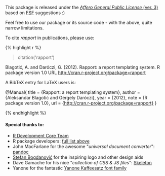 This package is released under the [*Affero General Public License* (ver. 3)](http://www.gnu.org/licenses/agpl.html) based on [FSF](http://www.fsf.org/) suggestions :)

Feel free to use our package or its source code - with the above, quite narrow limitations.

To cite *rapport* in publications, please use:

{% highlight r %}
> citation('rapport')

  Blagotić, A. and Daróczi, G. (2012). Rapport: a report templating system. R package version 1.0
  URL http://cran.r-project.org/package=rapport
  
A BibTeX entry for LaTeX users is:

  @Manual{
    title = {Rapport: a report templating system},
    author = {Aleksandar Blagotić and Gergely Daróczi},
    year = {2012},
    note = {R package version 1.0},
    url = {http://cran.r-project.org/package=rapport}
  }
  
{% endhighlight %}

#### Special thanks to:

 * [R Development Core Team](http://www.r-project.org/)
 * R package developers: [full list above](#install)
 * John MacFarlane for the awesome "*universal document converter*": [pandoc](http://johnmacfarlane.net/pandoc/)
 * [Stefan Bogdanović](http://coja.in.rs/) for the inspiring logo and other design aids
 * Dave Gamache for his nice "*collection of CSS & JS files*": [Skeleton](http://getskeleton.com)
 * Yanone for the fantastic [Yanone Kaffeesatz font family](https://www.yanone.de/typedesign/kaffeesatz/)
